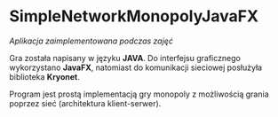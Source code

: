 # SimpleNetworkMonopolyJavaFX
_Aplikacja zaimplementowana podczas zajęć_

Gra została napisany w języku **JAVA**. Do interfejsu graficznego wykorzystano **JavaFX**, natomiast do komunikacji sieciowej posłużyła biblioteka **Kryonet**.

Program jest prostą implementacją gry monopoly z możliwością grania poprzez sieć (architektura klient-serwer).
